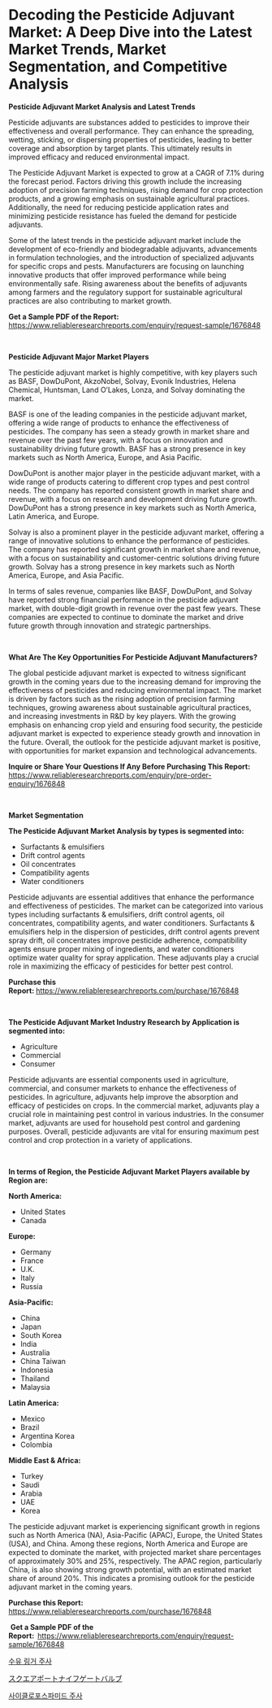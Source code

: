 <p><h1>Decoding the Pesticide Adjuvant Market: A Deep Dive into the Latest Market Trends, Market Segmentation, and Competitive Analysis</h1></p><p><strong>Pesticide Adjuvant Market Analysis and Latest Trends</strong></p>
<p><p>Pesticide adjuvants are substances added to pesticides to improve their effectiveness and overall performance. They can enhance the spreading, wetting, sticking, or dispersing properties of pesticides, leading to better coverage and absorption by target plants. This ultimately results in improved efficacy and reduced environmental impact.</p><p>The Pesticide Adjuvant Market is expected to grow at a CAGR of 7.1% during the forecast period. Factors driving this growth include the increasing adoption of precision farming techniques, rising demand for crop protection products, and a growing emphasis on sustainable agricultural practices. Additionally, the need for reducing pesticide application rates and minimizing pesticide resistance has fueled the demand for pesticide adjuvants.</p><p>Some of the latest trends in the pesticide adjuvant market include the development of eco-friendly and biodegradable adjuvants, advancements in formulation technologies, and the introduction of specialized adjuvants for specific crops and pests. Manufacturers are focusing on launching innovative products that offer improved performance while being environmentally safe. Rising awareness about the benefits of adjuvants among farmers and the regulatory support for sustainable agricultural practices are also contributing to market growth.</p></p>
<p><strong>Get a Sample PDF of the Report:&nbsp;</strong> <a href="https://www.reliableresearchreports.com/enquiry/request-sample/1676848">https://www.reliableresearchreports.com/enquiry/request-sample/1676848</a></p>
<p>&nbsp;</p>
<p><strong>Pesticide Adjuvant Major Market Players</strong></p>
<p><p>The pesticide adjuvant market is highly competitive, with key players such as BASF, DowDuPont, AkzoNobel, Solvay, Evonik Industries, Helena Chemical, Huntsman, Land O’Lakes, Lonza, and Solvay dominating the market. </p><p>BASF is one of the leading companies in the pesticide adjuvant market, offering a wide range of products to enhance the effectiveness of pesticides. The company has seen a steady growth in market share and revenue over the past few years, with a focus on innovation and sustainability driving future growth. BASF has a strong presence in key markets such as North America, Europe, and Asia Pacific.</p><p>DowDuPont is another major player in the pesticide adjuvant market, with a wide range of products catering to different crop types and pest control needs. The company has reported consistent growth in market share and revenue, with a focus on research and development driving future growth. DowDuPont has a strong presence in key markets such as North America, Latin America, and Europe.</p><p>Solvay is also a prominent player in the pesticide adjuvant market, offering a range of innovative solutions to enhance the performance of pesticides. The company has reported significant growth in market share and revenue, with a focus on sustainability and customer-centric solutions driving future growth. Solvay has a strong presence in key markets such as North America, Europe, and Asia Pacific.</p><p>In terms of sales revenue, companies like BASF, DowDuPont, and Solvay have reported strong financial performance in the pesticide adjuvant market, with double-digit growth in revenue over the past few years. These companies are expected to continue to dominate the market and drive future growth through innovation and strategic partnerships.</p></p>
<p>&nbsp;</p>
<p><strong>What Are The Key Opportunities For Pesticide Adjuvant Manufacturers?</strong></p>
<p><p>The global pesticide adjuvant market is expected to witness significant growth in the coming years due to the increasing demand for improving the effectiveness of pesticides and reducing environmental impact. The market is driven by factors such as the rising adoption of precision farming techniques, growing awareness about sustainable agricultural practices, and increasing investments in R&D by key players. With the growing emphasis on enhancing crop yield and ensuring food security, the pesticide adjuvant market is expected to experience steady growth and innovation in the future. Overall, the outlook for the pesticide adjuvant market is positive, with opportunities for market expansion and technological advancements.</p></p>
<p><strong>Inquire or Share Your Questions If Any Before Purchasing This Report:</strong> <a href="https://www.reliableresearchreports.com/enquiry/pre-order-enquiry/1676848">https://www.reliableresearchreports.com/enquiry/pre-order-enquiry/1676848</a></p>
<p>&nbsp;</p>
<p><strong>Market Segmentation</strong></p>
<p><strong>The Pesticide Adjuvant Market Analysis by types is segmented into:</strong></p>
<p><ul><li>Surfactants & emulsifiers</li><li>Drift control agents</li><li>Oil concentrates</li><li>Compatibility agents</li><li>Water conditioners</li></ul></p>
<p><p>Pesticide adjuvants are essential additives that enhance the performance and effectiveness of pesticides. The market can be categorized into various types including surfactants & emulsifiers, drift control agents, oil concentrates, compatibility agents, and water conditioners. Surfactants & emulsifiers help in the dispersion of pesticides, drift control agents prevent spray drift, oil concentrates improve pesticide adherence, compatibility agents ensure proper mixing of ingredients, and water conditioners optimize water quality for spray application. These adjuvants play a crucial role in maximizing the efficacy of pesticides for better pest control.</p></p>
<p><strong>Purchase this Report:&nbsp;</strong><a href="https://www.reliableresearchreports.com/purchase/1676848">https://www.reliableresearchreports.com/purchase/1676848</a></p>
<p>&nbsp;</p>
<p><strong>The Pesticide Adjuvant Market Industry Research by Application is segmented into:</strong></p>
<p><ul><li>Agriculture</li><li>Commercial</li><li>Consumer</li></ul></p>
<p><p>Pesticide adjuvants are essential components used in agriculture, commercial, and consumer markets to enhance the effectiveness of pesticides. In agriculture, adjuvants help improve the absorption and efficacy of pesticides on crops. In the commercial market, adjuvants play a crucial role in maintaining pest control in various industries. In the consumer market, adjuvants are used for household pest control and gardening purposes. Overall, pesticide adjuvants are vital for ensuring maximum pest control and crop protection in a variety of applications.</p></p>
<p>&nbsp;</p>
<p><strong>In terms of Region, the Pesticide Adjuvant Market Players available by Region are:</strong></p>
<p>
    <p> <strong> North America: </strong>
        <ul>
            <li>United States</li>
            <li>Canada</li>
        </ul>
        </p> 
    <p> <strong> Europe: </strong>
        <ul>
            <li>Germany</li>
            <li>France</li>
            <li>U.K.</li>
            <li>Italy</li>
            <li>Russia</li>
        </ul>
        </p> 
    <p> <strong> Asia-Pacific: </strong>
        <ul>
            <li>China</li>
            <li>Japan</li>
            <li>South Korea</li>
            <li>India</li>
            <li>Australia</li>
            <li>China Taiwan</li>
            <li>Indonesia</li>
            <li>Thailand</li>
            <li>Malaysia</li>
        </ul>
        </p> 
    <p> <strong> Latin America: </strong>
        <ul>
            <li>Mexico</li>
            <li>Brazil</li>
            <li>Argentina Korea</li>
            <li>Colombia</li>
        </ul>
        </p> 
    <p> <strong> Middle East & Africa: </strong>
        <ul>
            <li>Turkey</li>
            <li>Saudi</li>
            <li>Arabia</li>
            <li>UAE</li>
            <li>Korea</li>
        </ul>
    </p>
    </p>
<p><p>The pesticide adjuvant market is experiencing significant growth in regions such as North America (NA), Asia-Pacific (APAC), Europe, the United States (USA), and China. Among these regions, North America and Europe are expected to dominate the market, with projected market share percentages of approximately 30% and 25%, respectively. The APAC region, particularly China, is also showing strong growth potential, with an estimated market share of around 20%. This indicates a promising outlook for the pesticide adjuvant market in the coming years.</p></p>
<p><strong>Purchase this Report: </strong><a href="https://www.reliableresearchreports.com/purchase/1676848">https://www.reliableresearchreports.com/purchase/1676848</a></p>
<p>&nbsp;<strong>Get a Sample PDF of the Report:&nbsp;&nbsp;</strong><a href="https://www.reliableresearchreports.com/enquiry/request-sample/1676848">https://www.reliableresearchreports.com/enquiry/request-sample/1676848</a></p>
<p><strong></strong></p>
<p><p><a href="https://medium.com/@ppekbp22499696/%EB%9D%BC%ED%81%AC%ED%83%80%ED%8A%B8%EB%A7%81%EA%B1%B0%EC%A3%BC%EC%9E%85%EC%A0%9C-%EC%8B%9C%EC%9E%A5-%EB%B6%84%EC%84%9D-%EA%B8%80%EB%A1%9C%EB%B2%8C-%EC%82%B0%EC%97%85-%EC%A0%84%EB%A7%9D-%EB%B0%8F-%EC%98%88%EC%B8%A1-2024%EB%85%84%EB%B6%80%ED%84%B0-2031-8f14864b0d9c">수유 링거 주사</a></p><p><a href="https://medium.com/@klr1591/%E6%AC%A1%E3%81%AE%E6%96%87%E7%AB%A0%E3%82%92%E6%97%A5%E6%9C%AC%E8%AA%9E%E3%81%AB%E7%BF%BB%E8%A8%B3%E3%81%97%E3%81%A6%E3%81%8F%E3%81%A0%E3%81%95%E3%81%84-%E3%83%87%E3%82%B3%E3%83%BC%E3%83%87%E3%82%A3%E3%83%B3%E3%82%B0%E3%82%B9%E3%82%AF%E3%82%A8%E3%82%A2%E3%83%9D%E3%83%BC%E3%83%88%E3%83%8A%E3%82%A4%E3%83%95%E3%82%B2%E3%83%BC%E3%83%88%E3%83%90%E3%83%AB%E3%83%96%E3%81%AE%E5%B8%82%E5%A0%B4%E6%8C%87%E6%A8%99-%E5%B8%82%E5%A0%B4%E3%82%B7%E3%82%A7%E3%82%A2-%E3%83%88%E3%83%AC%E3%83%B3%E3%83%89-%E3%81%8A%E3%82%88%E3%81%B3%E6%88%90%E9%95%B7%E3%83%91%E3%82%BF%E3%83%BC%E3%83%B3-7f7a4affbbef">スクエアポートナイフゲートバルブ</a></p><p><a href="https://medium.com/@ppekbp22499696/%EC%82%AC%EC%9D%B4%ED%81%B4%EB%A1%9C%EC%8A%A4%ED%8F%AC%EC%8A%A4%ED%8C%8C%EB%AF%B8%EB%93%9C-%EC%A3%BC%EC%82%AC-%EC%8B%9C%EC%9E%A5-%EC%8B%9C%EC%9E%A5-cagr-%EC%8B%9C%EC%9E%A5-%EB%8F%99%ED%96%A5-%EB%B0%8F-%EC%84%B1%EC%9E%A5-%EC%A0%84%EB%9E%B5%EC%97%90-%EB%8C%80%ED%95%9C-%ED%86%B5%EC%B0%B0%EB%A0%A5-75bec4e51757">사이클로포스파미드 주사</a></p></p>